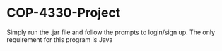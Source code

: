 # COP-4330-Project
Simply run the .jar file and follow the prompts to login/sign up.
The only requirement for this program is Java